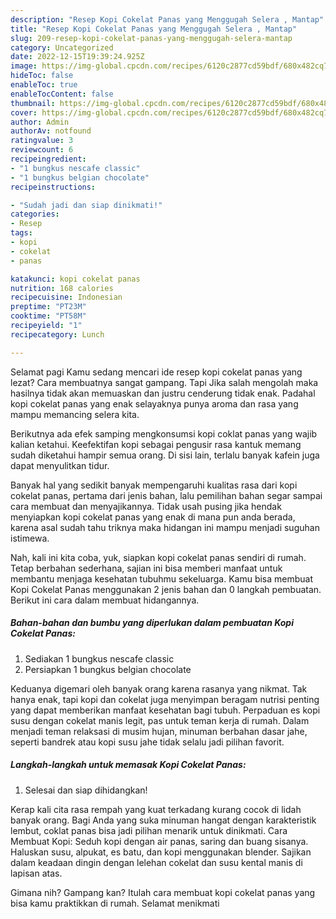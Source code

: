 ```yaml
---
description: "Resep Kopi Cokelat Panas yang Menggugah Selera , Mantap"
title: "Resep Kopi Cokelat Panas yang Menggugah Selera , Mantap"
slug: 209-resep-kopi-cokelat-panas-yang-menggugah-selera-mantap
category: Uncategorized
date: 2022-12-15T19:39:24.925Z
image: https://img-global.cpcdn.com/recipes/6120c2877cd59bdf/680x482cq70/kopi-cokelat-panas-foto-resep-utama.jpg
hideToc: false
enableToc: true
enableTocContent: false
thumbnail: https://img-global.cpcdn.com/recipes/6120c2877cd59bdf/680x482cq70/kopi-cokelat-panas-foto-resep-utama.jpg
cover: https://img-global.cpcdn.com/recipes/6120c2877cd59bdf/680x482cq70/kopi-cokelat-panas-foto-resep-utama.jpg
author: Admin
authorAv: notfound
ratingvalue: 3
reviewcount: 6
recipeingredient:
- "1 bungkus nescafe classic"
- "1 bungkus belgian chocolate"
recipeinstructions:

- "Sudah jadi dan siap dinikmati!"
categories:
- Resep
tags:
- kopi
- cokelat
- panas

katakunci: kopi cokelat panas 
nutrition: 168 calories
recipecuisine: Indonesian
preptime: "PT23M"
cooktime: "PT58M"
recipeyield: "1"
recipecategory: Lunch

---
```



Selamat pagi Kamu sedang mencari ide resep kopi cokelat panas yang lezat? Cara membuatnya sangat gampang. Tapi Jika salah mengolah maka hasilnya tidak akan memuaskan dan justru cenderung tidak enak. Padahal kopi cokelat panas yang enak selayaknya punya aroma dan rasa yang mampu memancing selera kita.


Berikutnya ada efek samping mengkonsumsi kopi coklat panas yang wajib kalian ketahui. Keefektifan kopi sebagai pengusir rasa kantuk memang sudah diketahui hampir semua orang. Di sisi lain, terlalu banyak kafein juga dapat menyulitkan tidur.

Banyak hal yang sedikit banyak mempengaruhi kualitas rasa dari kopi cokelat panas, pertama dari jenis bahan, lalu pemilihan bahan segar sampai cara membuat dan menyajikannya. Tidak usah pusing jika hendak menyiapkan kopi cokelat panas yang enak di mana pun anda berada, karena asal sudah tahu triknya maka hidangan ini mampu menjadi suguhan istimewa.


Nah, kali ini kita coba, yuk, siapkan kopi cokelat panas sendiri di rumah. Tetap berbahan sederhana, sajian ini bisa memberi manfaat untuk membantu menjaga kesehatan tubuhmu sekeluarga. Kamu bisa membuat Kopi Cokelat Panas menggunakan 2 jenis bahan dan 0 langkah pembuatan. Berikut ini cara dalam membuat hidangannya.

<!--inarticleads1-->

##### Bahan-bahan dan bumbu yang diperlukan dalam pembuatan Kopi Cokelat Panas:

1. Sediakan 1 bungkus nescafe classic
1. Persiapkan 1 bungkus belgian chocolate


Keduanya digemari oleh banyak orang karena rasanya yang nikmat. Tak hanya enak, tapi kopi dan cokelat juga menyimpan beragam nutrisi penting yang dapat memberikan manfaat kesehatan bagi tubuh. Perpaduan es kopi susu dengan cokelat manis legit, pas untuk teman kerja di rumah. Dalam menjadi teman relaksasi di musim hujan, minuman berbahan dasar jahe, seperti bandrek atau kopi susu jahe tidak selalu jadi pilihan favorit. 

<!--inarticleads2-->

##### Langkah-langkah untuk memasak Kopi Cokelat Panas:


1. Selesai dan siap dihidangkan!

Kerap kali cita rasa rempah yang kuat terkadang kurang cocok di lidah banyak orang. Bagi Anda yang suka minuman hangat dengan karakteristik lembut, coklat panas bisa jadi pilihan menarik untuk dinikmati. Cara Membuat Kopi: Seduh kopi dengan air panas, saring dan buang sisanya. Haluskan susu, alpukat, es batu, dan kopi menggunakan blender. Sajikan dalam keadaan dingin dengan lelehan cokelat dan susu kental manis di lapisan atas. 

Gimana nih? Gampang kan? Itulah cara membuat kopi cokelat panas yang bisa kamu praktikkan di rumah. Selamat menikmati

